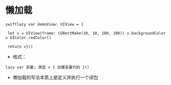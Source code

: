 # 懒加载

```
swiftlazy var demoView: UIView = {

 let v = UIView(frame: CGRectMake(10, 10, 100, 100)) v.backgroundColor = UIColor.redColor()

 return v}()
```

* 格式：

```
lazy var 变量: 类型 = { 创建变量代码 }()
```

* 懒加载的写法本质上是定义并执行一个闭包


